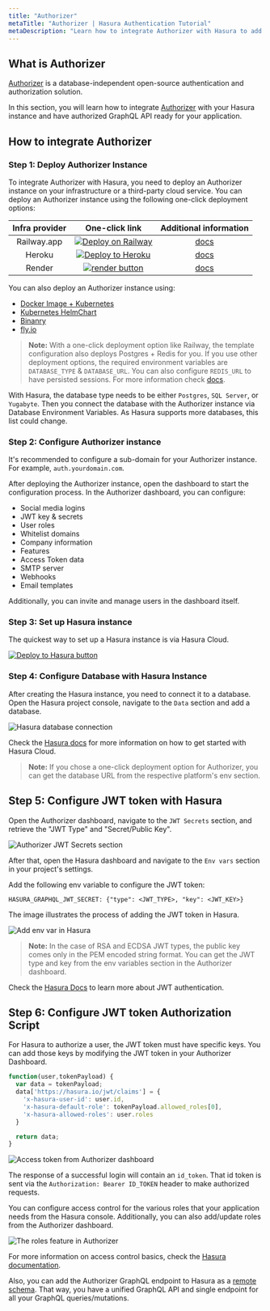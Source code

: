 ```yaml
---
title: "Authorizer"
metaTitle: "Authorizer | Hasura Authentication Tutorial"
metaDescription: "Learn how to integrate Authorizer with Hasura to add sign-up, sign-in, and role-based authorization into your applications using JWT"
---
```


## What is Authorizer

[Authorizer](https://authorizer.dev) is a database-independent open-source authentication and authorization solution.

In this section, you will learn how to integrate [Authorizer](https://authorizer.dev) with your Hasura instance and have authorized GraphQL API ready for your application.

## How to integrate Authorizer

### Step 1: Deploy Authorizer Instance

To integrate Authorizer with Hasura, you need to deploy an Authorizer instance on your infrastructure or a third-party cloud service. You can deploy an Authorizer instance using the following one-click deployment options:

| **Infra provider** |                                                                                           **One-click link**                                                                                            |               **Additional information**               |
| :----------------: | :-----------------------------------------------------------------------------------------------------------------------------------------------------------------------------------------------------: | :----------------------------------------------------: |
|    Railway.app     |                      <a target="_blank" href="https://railway.app/new/template/nwXp1C?referralCode=FEF4uT"><img src="https://railway.app/button.svg" alt="Deploy on Railway"/></a>                      | [docs](https://docs.authorizer.dev/deployment/railway) |
|       Heroku       |  <a target="_blank" href="https://heroku.com/deploy?template=https://github.com/authorizerdev/authorizer-heroku"><img src="https://www.herokucdn.com/deploy/button.svg" alt="Deploy to Heroku" /></a>   | [docs](https://docs.authorizer.dev/deployment/heroku)  |
|       Render       | <a target="_blank" href="https://render.com/deploy?repo=https://github.com/authorizerdev/authorizer-render"><img alt="render button" src="https://render.com/images/deploy-to-render-button.svg" /></a> | [docs](https://docs.authorizer.dev/deployment/render)  |

You can also deploy an Authorizer instance using:
- [Docker Image + Kubernetes](https://docs.authorizer.dev/deployment/kubernetes)
- [Kubernetes HelmChart](github.com/authorizerdev/authorizer-helm-chart)
- [Binanry](https://docs.authorizer.dev/deployment/binary)
- [fly.io](https://docs.authorizer.dev/deployment/flydotio)

> **Note:** With a one-click deployment option like Railway, the template configuration also deploys Postgres + Redis for you. If you use other deployment options, the required environment variables are `DATABASE_TYPE` & `DATABASE_URL`. You can also configure `REDIS_URL` to have persisted sessions. For more information check [docs](https://docs.authorizer.dev/core/env).

With Hasura, the database type needs to be either `Postgres`, `SQL Server`, or `Yugabyte`. Then you connect the database with the Authorizer instance via Database Environment Variables. As Hasura supports more databases, this list could change.

### Step 2: Configure Authorizer instance

It's recommended to configure a sub-domain for your Authorizer instance. For example, `auth.yourdomain.com`. 

After deploying the Authorizer instance, open the dashboard to start the configuration process. In the Authorizer dashboard, you can configure:
- Social media logins
- JWT key & secrets
- User roles
- Whitelist domains
- Company information
- Features
- Access Token data
- SMTP server
- Webhooks
- Email templates

Additionally, you can invite and manage users in the dashboard itself.

### Step 3: Set up Hasura instance

The quickest way to set up a Hasura instance is via Hasura Cloud.

[![Deploy to Hasura button](https://camo.githubusercontent.com/949a2db267b00f49757865d585f16687118d796d41064e21c3d933d21884d533/68747470733a2f2f6772617068716c2d656e67696e652d63646e2e6861737572612e696f2f696d672f6465706c6f795f746f5f6861737572612e706e67)](https://cloud.hasura.io/signup)

### Step 4: Configure Database with Hasura Instance

After creating the Hasura instance, you need to connect it to a database. Open the Hasura project console, navigate to the `Data` section and add a database.

 ![Hasura database connection](https://res.cloudinary.com/dcfpom7fo/image/upload/v1661837009/Authorizer/hasura_db_setting_ckdsqu.png)

Check the [Hasura docs](https://hasura.io/docs/latest/graphql/cloud/getting-started/index/) for more information on how to get started with Hasura Cloud.

> **Note:** If you chose a one-click deployment option for Authorizer, you can get the database URL from the respective platform's env section.

## Step 5: Configure JWT token with Hasura

Open the Authorizer dashboard, navigate to the `JWT Secrets` section, and retrieve the "JWT Type" and "Secret/Public Key".

![Authorizer JWT Secrets section](https://res.cloudinary.com/dcfpom7fo/image/upload/v1661836501/Authorizer/configure_jwt_uyrvoc.png)

After that, open the Hasura dashboard and navigate to the `Env vars` section in your project's settings. 

Add the following env variable to configure the JWT token:

  ```
  HASURA_GRAPHQL_JWT_SECRET: {"type": <JWT_TYPE>, "key": <JWT_KEY>}
  ```

The image illustrates the process of adding the JWT token in Hasura.

![Add env var in Hasura](https://res.cloudinary.com/dcfpom7fo/image/upload/v1661837310/Authorizer/hasura_jwt_ttuqp2.png)

> **Note:** In the case of RSA and ECDSA JWT types, the public key comes only in the PEM encoded string format. You can get the JWT type and key from the env variables section in the Authorizer dashboard.

Check the [Hasura Docs](https://hasura.io/docs/latest/graphql/core/auth/authentication/jwt/) to learn more about JWT authentication.

## Step 6: Configure JWT token Authorization Script

For Hasura to authorize a user, the JWT token must have specific keys. You can add those keys by modifying the JWT token in your Authorizer Dashboard.

```js
function(user,tokenPayload) {
  var data = tokenPayload;
  data['https://hasura.io/jwt/claims'] = {
    'x-hasura-user-id': user.id,
    'x-hasura-default-role': tokenPayload.allowed_roles[0],
    'x-hasura-allowed-roles': user.roles
  }

  return data;
}
```

![Access token from Authorizer dashboard](https://res.cloudinary.com/dcfpom7fo/image/upload/v1661836293/Authorizer/configure_id_token_yrwb6z.png)

The response of a successful login will contain an `id_token`. That id token is sent via the `Authorization: Bearer ID_TOKEN` header to make authorized requests.

You can configure access control for the various roles that your application needs from the Hasura console. Additionally, you can also add/update roles from the Authorizer dashboard.

![The roles feature in Authorizer](https://res.cloudinary.com/dcfpom7fo/image/upload/v1661836262/Authorizer/configure_roles_tfxfyq.png)

For more information on access control basics, check the [Hasura documentation](https://hasura.io/docs/latest/graphql/core/auth/authorization/basics/).

Also, you can add the Authorizer GraphQL endpoint to Hasura as a [remote schema](https://hasura.io/docs/latest/remote-schemas/index/). That way, you have a unified GraphQL API and single endpoint for all your GraphQL queries/mutations.